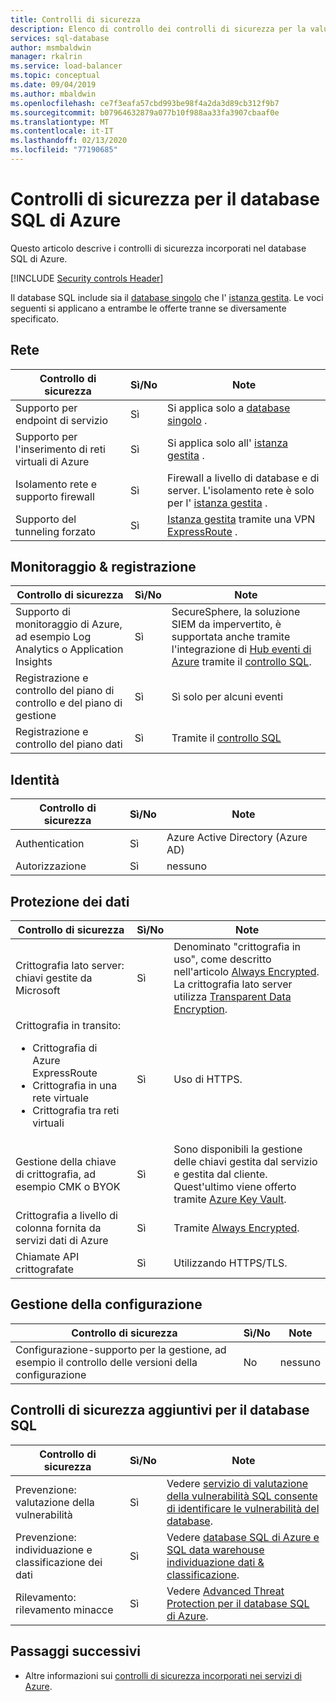 ```yaml
---
title: Controlli di sicurezza
description: Elenco di controllo dei controlli di sicurezza per la valutazione del database SQL di Azure
services: sql-database
author: msmbaldwin
manager: rkalrin
ms.service: load-balancer
ms.topic: conceptual
ms.date: 09/04/2019
ms.author: mbaldwin
ms.openlocfilehash: ce7f3eafa57cbd993be98f4a2da3d89cb312f9b7
ms.sourcegitcommit: b07964632879a077b10f988aa33fa3907cbaaf0e
ms.translationtype: MT
ms.contentlocale: it-IT
ms.lasthandoff: 02/13/2020
ms.locfileid: "77190685"
---
```

# <a name="security-controls-for-azure-sql-database"></a>Controlli di sicurezza per il database SQL di Azure

Questo articolo descrive i controlli di sicurezza incorporati nel database SQL di Azure.

[!INCLUDE [Security controls Header](../../includes/security-controls-header.md)]

Il database SQL include sia il [database singolo](sql-database-single-index.yml) che l' [istanza gestita](sql-database-managed-instance.md). Le voci seguenti si applicano a entrambe le offerte tranne se diversamente specificato.

## <a name="network"></a>Rete

| Controllo di sicurezza | Sì/No | Note |
|---|---|--|
| Supporto per endpoint di servizio| Sì | Si applica solo a [database singolo](sql-database-single-index.yml) . |
| Supporto per l'inserimento di reti virtuali di Azure| Sì | Si applica solo all' [istanza gestita](sql-database-managed-instance.md) . |
| Isolamento rete e supporto firewall| Sì | Firewall a livello di database e di server. L'isolamento rete è solo per l' [istanza gestita](sql-database-managed-instance.md) . |
| Supporto del tunneling forzato| Sì | [Istanza gestita](sql-database-managed-instance.md) tramite una VPN [ExpressRoute](../expressroute/index.yml) . |

## <a name="monitoring--logging"></a>Monitoraggio & registrazione

| Controllo di sicurezza | Sì/No | Note|
|---|---|--|
| Supporto di monitoraggio di Azure, ad esempio Log Analytics o Application Insights| Sì | SecureSphere, la soluzione SIEM da impervertito, è supportata anche tramite l'integrazione di [Hub eventi di Azure](../event-hubs/index.yml) tramite il [controllo SQL](sql-database-auditing.md). |
| Registrazione e controllo del piano di controllo e del piano di gestione| Sì | Sì solo per alcuni eventi |
| Registrazione e controllo del piano dati | Sì | Tramite il [controllo SQL](sql-database-auditing.md) |

## <a name="identity"></a>Identità

| Controllo di sicurezza | Sì/No | Note|
|---|---|--|
| Authentication| Sì | Azure Active Directory (Azure AD) |
| Autorizzazione| Sì | nessuno |

## <a name="data-protection"></a>Protezione dei dati

| Controllo di sicurezza | Sì/No | Note |
|---|---|--|
| Crittografia lato server: chiavi gestite da Microsoft | Sì | Denominato "crittografia in uso", come descritto nell'articolo [Always Encrypted](sql-database-always-encrypted.md). La crittografia lato server utilizza [Transparent Data Encryption](transparent-data-encryption-azure-sql.md).|
| Crittografia in transito:<ul><li>Crittografia di Azure ExpressRoute</li><li>Crittografia in una rete virtuale</li><li>Crittografia tra reti virtuali</ul>| Sì | Uso di HTTPS. |
| Gestione della chiave di crittografia, ad esempio CMK o BYOK| Sì | Sono disponibili la gestione delle chiavi gestita dal servizio e gestita dal cliente. Quest'ultimo viene offerto tramite [Azure Key Vault](../key-vault/index.yml). |
| Crittografia a livello di colonna fornita da servizi dati di Azure| Sì | Tramite [Always Encrypted](sql-database-always-encrypted.md). |
| Chiamate API crittografate| Sì | Utilizzando HTTPS/TLS. |

## <a name="configuration-management"></a>Gestione della configurazione

| Controllo di sicurezza | Sì/No | Note|
|---|---|--|
| Configurazione-supporto per la gestione, ad esempio il controllo delle versioni della configurazione| No  | nessuno |

## <a name="additional-security-controls-for-sql-database"></a>Controlli di sicurezza aggiuntivi per il database SQL

| Controllo di sicurezza | Sì/No | Note|
|---|---|--|
| Prevenzione: valutazione della vulnerabilità | Sì | Vedere [servizio di valutazione della vulnerabilità SQL consente di identificare le vulnerabilità del database](sql-vulnerability-assessment.md). |
| Prevenzione: individuazione e classificazione dei dati  | Sì | Vedere [database SQL di Azure e SQL data warehouse individuazione dati & classificazione](sql-database-data-discovery-and-classification.md). |
| Rilevamento: rilevamento minacce | Sì | Vedere [Advanced Threat Protection per il database SQL di Azure](sql-database-threat-detection-overview.md). |

## <a name="next-steps"></a>Passaggi successivi

- Altre informazioni sui [controlli di sicurezza incorporati nei servizi di Azure](../security/fundamentals/security-controls.md).
